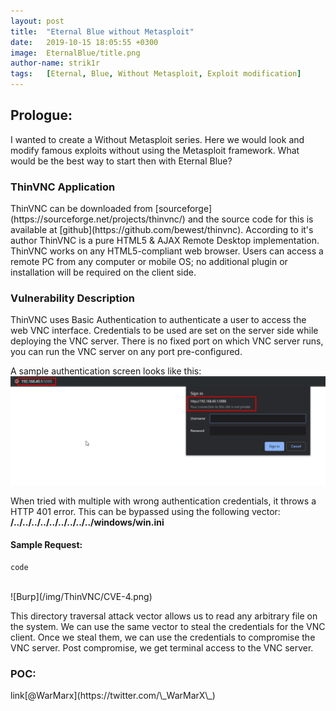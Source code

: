 ```yaml
---
layout: post
title:  "Eternal Blue without Metasploit"
date:   2019-10-15 18:05:55 +0300
image:  EternalBlue/title.png
author-name: strik1r
tags:   [Eternal, Blue, Without Metasploit, Exploit modification]
---
```


<h2>Prologue:</h2>
I wanted to create a Without Metasploit series. Here we would look and modify famous exploits without using the Metasploit framework. What would be the best way to start then with Eternal Blue?
<h3> ThinVNC Application </h3>
ThinVNC can be downloaded from [sourceforge](https://sourceforge.net/projects/thinvnc/) and the source code for this is available at [github](https://github.com/bewest/thinvnc). According to it's author ThinVNC is a pure HTML5 & AJAX Remote Desktop implementation. ThinVNC works on any HTML5-compliant web browser. Users can access a remote PC from any computer or mobile OS; no additional plugin or installation will be required on the client side. 

<h3> Vulnerability Description </h3>
ThinVNC uses Basic Authentication to authenticate a user to access the web VNC interface. Credentials to be used are set on the server side while deploying the VNC server. There is no fixed port on which VNC server runs, you can run the VNC server on any port pre-configured.

A sample authentication screen looks like this:
![auth](/img/ThinVNC/CVE-2.png)

When tried with multiple with wrong authentication credentials, it throws a HTTP 401 error. This can be bypassed using the following vector: <br>
<b>**/../../../../../../../../../windows/win.ini** </b>

<h4>Sample Request:</h4>

```
code
```
<br>
![Burp](/img/ThinVNC/CVE-4.png)
<br>

This directory traversal attack vector allows us to read any arbitrary file on the system. We can use the same vector to steal the credentials for the VNC client. Once we steal them, we can use the credentials to compromise the VNC server. Post compromise, we get terminal access to the VNC server.



<h3> POC: </h3>
link[@WarMarx](https://twitter.com/\_WarMarX\_) 